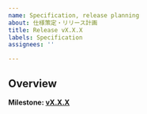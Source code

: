 ```yaml
---
name: Specification, release planning
about: 仕様策定・リリース計画
title: Release vX.X.X
labels: Specification
assignees: ''

---
```


## Overview

<!-- 次期リリースで取り込みたい内容を列挙 -->

**Milestone: [vX.X.X](https://github.com/Enchan1207/loc-tan/milestone/1)**
